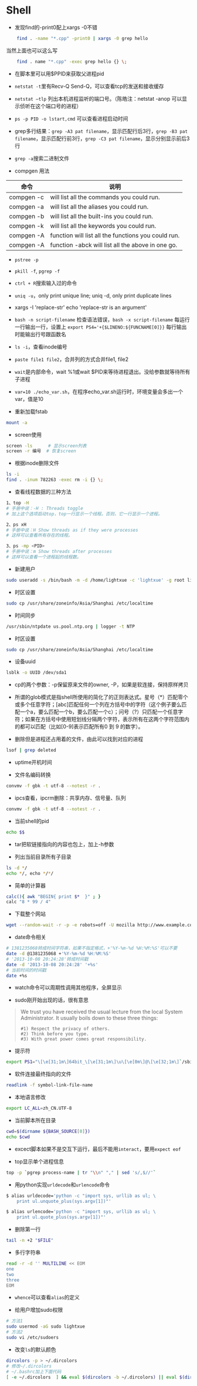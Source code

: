 # Shell

* 发现find的-print0配上xargs -0不错

```bash
    find . -name "*.cpp" -print0 | xargs -0 grep hello
```
当然上面也可以这么写

```bash
    find . name "*.cpp" -exec grep hello {} \;
```

* 在脚本里可以用$PPID来获取父进程pid

* `netstat -t`里有Recv-Q Send-Q，可以查看tcp的发送和接收缓存

* `netstat –tlp` 列出本机进程监听的端口号。（陈皓注：netstat -anop 可以显示侦听在这个端口号的进程）

* `ps -p PID -o lstart,cmd` 可以查看进程启动时间

* grep多行结果：`grep -A3 pat filename`，显示匹配行后3行，`grep -B3 pat filename`，显示匹配行前3行，`grep -C3 pat filename`，显示分别显示前后3行

* `grep -a`搜索二进制文件

* compgen 用法

| 命令       | 说明                                                |
|------------|-----------------------------------------------------|
| compgen -c | will list all the commands you could run.           |
| compgen -a | will list all the aliases you could run.            |
| compgen -b | will list all the built-ins you could run.          |
| compgen -k | will list all the keywords you could run.           |
| compgen -A | function will list all the functions you could run. |
| compgen -A | function -abck will list all the above in one go.   |

* `pstree -p`

* `pkill -f`, `pgrep -f`

* `ctrl + R`搜索输入过的命令

* `uniq -u`，only print unique line; uniq -d, only print duplicate lines

* xargs -I 'replace-str' echo 'replace-str is an argument'

* `bash -n script-filename` 检查语法错误，`bash -x script-filename` 每运行一行输出一行，设置上 `export PS4='+{$LINENO:${FUNCNAME[0]}}` 每行输出时能输出行号跟函数名

* `ls -i`，查看inode编号

* `paste file1 file2`，合并列的方式合并file1, file2

* `wait`是内部命令，wait %1或wait $PID来等待进程退出。没给参数就等待所有子进程

* `var=10 ./echo_var.sh`，在程序echo_var.sh运行时，环境变量会多出一个var，值是10

* 重新加载fstab

```bash
mount -a
```

* screen使用

```bash
screen -ls      # 显示screen列表
screen -r 编号  # 恢复screen
```

* 根据inode删除文件

```bash
ls -i
find . -inum 782263 -exec rm -i {} \;
```

* 查看线程数据的三种方法

```bash
1、top -H
# 手册中说：-H : Threads toggle
# 加上这个选项启动top，top一行显示一个线程。否则，它一行显示一个进程。

2、ps xH
# 手册中说：H Show threads as if they were processes
# 这样可以查看所有存在的线程。

3、ps -mp <PID>
# 手册中说：m Show threads after processes
# 这样可以查看一个进程起的线程数。
```

* 新建用户

```bash
sudo useradd -s /bin/bash -m -d /home/lightxue -c 'lightxue' -g root lightxue
```

* 时区设置

```bash
sudo cp /usr/share/zoneinfo/Asia/Shanghai /etc/localtime
```

* 时间同步

```bash
/usr/sbin/ntpdate us.pool.ntp.org | logger -t NTP
```

* 时区设置

```bash
sudo cp /usr/share/zoneinfo/Asia/Shanghai /etc/localtime
```

* 设备uuid

```bash
lsblk -o UUID /dev/sda1
```

* cp的两个参数：-p保留原来文件的owner, -P，如果是软连接，保持原样拷贝

* 所谓的glob模式是指shell所使用的简化了的正则表达式。星号（\*）匹配零个或多个任意字符；[abc]匹配任何一个列在方括号中的字符（这个例子要么匹配一个a，要么匹配一个b，要么匹配一个c）；问号（?）只匹配一个任意字符；如果在方括号中使用短划线分隔两个字符，表示所有在这两个字符范围内的都可以匹配（比如[0-9]表示匹配所有0 到 9 的数字）。

* 删除但是进程还占用着的文件，由此可以找到对应的进程

```bash
lsof | grep deleted
```

* uptime开机时间

* 文件名编码转换

```bash
convmv -f gbk -t utf-8 --notest -r .
```

* ipcs查看，ipcrm删除：共享内存、信号量、队列

```bash
convmv -f gbk -t utf-8 --notest -r .
```

* 当前shell的pid

```bash
echo $$
```

* tar把软链接指向的内容也包上，加上-h参数

* 列出当前目录所有子目录

```bash
ls -d */
echo */, echo */*/
```

* 简单的计算器

```bash
calc(){ awk "BEGIN{ print $*  }" ; }
calc "8 * 99 / 4"
```

* 下载整个网站

```bash
wget --random-wait -r -p -e robots=off -U mozilla http://www.example.com
```

* date命令相关

```bash
# 1381235068转成时间字符串，如果不指定格式，+'%Y-%m-%d %H:%M:%S'可以不要
date -d @1381235068 +'%Y-%m-%d %H:%M:%S'
# '2013-10-08 20:24:28'转成时间戳
date -d '2013-10-08 20:24:28' '+%s'
# 当前时间的时间戳
date +%s
```

* watch命令可以周期性调用其他程序，全屏显示

* sudo刚开始出现的话，很有意思
> We trust you have received the usual lecture from the local System
> Administrator. It usually boils down to these three things:
>
>     #1) Respect the privacy of others.
>     #2) Think before you type.
>     #3) With great power comes great responsibility.

* 提示符

```bash
export PS1="\[\e[31;1m\]64bit_\[\e[31;1m\]\u\[\e[0m\]@\[\e[32;1m\]`/sbin/ifconfig eth1|grep "inet addr:"|cut -d: -f 2|cut -d" " -f1`\[\e[0m\]:\[\e[35;1m\]\w\[\e[0m\]\\$ "
```
* 软件连接最终指向的文件

```bash
readlink -f symbol-link-file-name
```

* 本地语言修改

```bash
export LC_ALL=zh_CN.UTF-8
```

* 当前脚本所在目录

```bash
cwd=$(dirname ${BASH_SOURCE[0]})
echo $cwd
```

* excect脚本如果不是交互下运行，最后不能用`interact`，要用`expect eof`

* top显示单个进程信息

```bash
top -p `pgrep process-name | tr "\\n" "," | sed 's/,$//'`
```

* 用python实现`urldecode`和`urlencode`命令

```bash
$ alias urldecode='python -c "import sys, urllib as ul; \
    print ul.unquote_plus(sys.argv[1])"'

$ alias urlencode='python -c "import sys, urllib as ul; \
    print ul.quote_plus(sys.argv[1])"'
```

* 删除第一行

```bash
tail -n +2 "$FILE"
```

* 多行字符串

```bash
read -r -d '' MULTILINE << EOM
one
two
three
EOM
```

* `whence`可以查看`alias`的定义

* 给用户增加sudo权限

```bash
# 方法1
sudo usermod -aG sudo lightxue
# 方法2
sudo vi /etc/sudoers
```

* 改变`ls`的默认颜色

```bash
dircolors -p > ~/.dircolors
# 修改~/.dircolors
# ~/.bashrc加上下面代码
[ -e ~/.dircolors  ] && eval $(dircolors -b ~/.dircolors) || eval $(dircolors -b)
```
